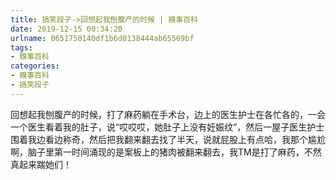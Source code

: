 ```yaml
---
title: 搞笑段子->回想起我刨腹产的时候 | 糗事百科
date: 2019-12-15 00:34:20
urlname: 0651750140df1b6d0138444ab65569bf
tags: 
- 糗事百科
categories:
- 糗事百科
- 搞笑段子
---
```

回想起我刨腹产的时候，打了麻药躺在手术台，边上的医生护士在各忙各的，一会一个医生看着我的肚子，说“哎哎哎，她肚子上没有妊娠纹”，然后一屋子医生护士围着我边看边称奇，然后把我翻来翻去找了半天，说就屁股上有点哈，我那个尴尬啊，脑子里第一时间涌现的是案板上的猪肉被翻来翻去，我TM是打了麻药，不然真起来踹她们！


